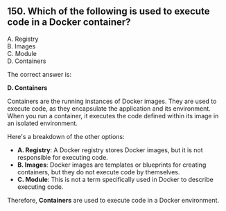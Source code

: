## 150. Which of the following is used to execute code in a Docker container?  
A. Registry  
B. Images  
C. Module  
D. Containers  

The correct answer is:  

**D. Containers**  

Containers are the running instances of Docker images. They are used to execute code, as they encapsulate the application and its environment. When you run a container, it executes the code defined within its image in an isolated environment.  

Here's a breakdown of the other options:  
- **A. Registry**: A Docker registry stores Docker images, but it is not responsible for executing code.  
- **B. Images**: Docker images are templates or blueprints for creating containers, but they do not execute code by themselves.  
- **C. Module**: This is not a term specifically used in Docker to describe executing code.  

Therefore, **Containers** are used to execute code in a Docker environment.  
